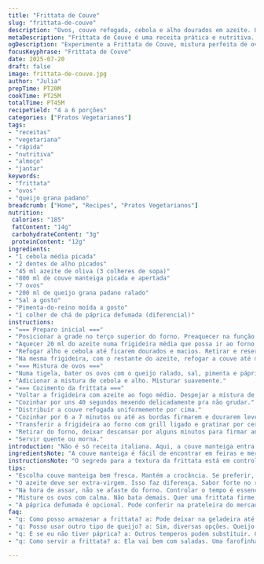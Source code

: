 ```yaml
---
title: "Frittata de Couve"
slug: "frittata-de-couve"
description: "Ovos, couve refogada, cebola e alho dourados em azeite. Queijo grana padano substitui o parmesão tradicional. Sal e pimenta ajustados. Cozimento inicial na frigideira, finalização sob a grelha do forno. Textura firme nas bordas, topo levemente gratinado. Servida quente ou morna. Sem glúten, sem lactose, vegetariana. Variação brasileira com couve manteiga. Receita simples, rápida e nutritiva, ideal para almoço ou jantar."
metaDescription: "Frittata de Couve é uma receita prática e nutritiva. Perfeita para almoço ou jantar com sabor brasileiro."
ogDescription: "Experimente a Frittata de Couve, mistura perfeita de ovos e couve manteiga, ideal para qualquer refeição."
focusKeyphrase: "Frittata de Couve"
date: 2025-07-20
draft: false
image: frittata-de-couve.jpg
author: "Julia"
prepTime: PT20M
cookTime: PT25M
totalTime: PT45M
recipeYield: "4 a 6 porções"
categories: ["Pratos Vegetarianos"]
tags:
- "receitas"
- "vegetariana"
- "rápida"
- "nutritiva"
- "almoço"
- "jantar"
keywords:
- "frittata"
- "ovos"
- "queijo grana padano"
breadcrumb: ["Home", "Recipes", "Pratos Vegetarianos"]
nutrition: 
 calories: "185"
 fatContent: "14g"
 carbohydrateContent: "3g"
 proteinContent: "12g"
ingredients:
- "1 cebola média picada"
- "2 dentes de alho picados"
- "45 ml azeite de oliva (3 colheres de sopa)"
- "800 ml de couve manteiga picada e apertada"
- "7 ovos"
- "200 ml de queijo grana padano ralado"
- "Sal a gosto"
- "Pimenta-do-reino moída a gosto"
- "1 colher de chá de páprica defumada (diferencial)"
instructions:
- "=== Preparo inicial ==="
- "Posicionar a grade no terço superior do forno. Preaquecer na função grill."
- "Aquecer 20 ml do azeite numa frigideira média que possa ir ao forno (aprox 23 cm)."
- "Refogar alho e cebola até ficarem dourados e macios. Retirar e reservar."
- "Na mesma frigideira, com o restante do azeite, refogar a couve até murchar. Transferir para um prato."
- "=== Mistura de ovos ==="
- "Numa tigela, bater os ovos com o queijo ralado, sal, pimenta e páprica defumada."
- "Adicionar a mistura de cebola e alho. Misturar suavemente."
- "=== Cozimento da frittata ==="
- "Voltar a frigideira com azeite ao fogo médio. Despejar a mistura de ovos."
- "Cozinhar por uns 40 segundos mexendo delicadamente pra não grudar."
- "Distribuir a couve refogada uniformemente por cima."
- "Cozinhar por 6 a 7 minutos ou até as bordas firmarem e dourarem levemente."
- "Transferir a frigideira ao forno com grill ligado e gratinar por cerca de 7 a 8 minutos, até o topo estar firme e levemente dourado, evitando mexer."
- "Retirar do forno, deixar descansar por alguns minutos para firmar antes de cortar."
- "Servir quente ou morna."
introduction: "Não é só receita italiana. Aqui, a couve manteiga entra no lugar da tradicional alface romana. Textura mais firme, menos água, gostinho bem brasileiro. O toque da páprica defumada traz um aroma inusitado, intensifica o sabor. Tudo começa no fogão, com azeite, cebola e alho dourados com calma, pra abrir caminho para a couve refogada. O queijo grana padano substitui o parmesão e dá sabor diferente, mais sutil, menos salgado. Bate direto os ovos com o queijo e sal, pimenta, finaliza misturando a couve e cebola. Usa uma frigideira que aguenta o forno, importante pro grill deixar o topo douradinho. A frittata tem textura firme, crosta leve, interior macio. Quando servir? Almoço, jantar, café forte, o que pintar."
ingredientsNote: "A couve manteiga é fácil de encontrar em feiras e mercados, ótima para refogar rápido, não solta tanta água como a alface romana. O azeite deve ser bom, extra-virgem e com sabor marcante, ajuda no aroma da base da frittata. Prefira grana padano ralado na hora se possível, o queijo tem sabor mais suave que o parmesão. Páprica defumada é opcional, mas pode comprar no mercado ou loja de especiarias, oferece um toque defumado que combina bem com os ovos. Ajuste a quantidade de sal e pimenta conforme o gosto, a couve e o queijo já trazem um pouco de sabor. O alho pode ser substituído por algumas pimentas frescas para variar se quiser, cria uma outra vibe na receita."
instructionsNote: "O segredo para a textura da frittata está em controlar o fogo no começo: refogar alho e cebola até dourar, importante para liberar sabor. Usar o mesmo azeite pra refogar a couve ajuda em sabor consolidado. Na hora de colocar os ovos, mexer só o suficiente para espalhar sem deixar creme, não quer omelete, quer frittata macia, porém firme. O tempo na frigideira é para firmar as bordas, o forno finaliza cozimento e garante crostinha no topo. Fique de olho que o grill pode queimar rápido; 7-8 minutos costuma bastar. Deixe a fritatta descansar um pouco antes de cortar para não desmanchar. Serve com uma salada fresca ou pão rústico, fica ótimo."
tips:
- "Escolha couve manteiga bem fresca. Mantém a crocância. Se preferir, pode refogar outros vegetais. Use cebola, abobrinha. Todo mundo gosta. Bom para variar o sabor."
- "O azeite deve ser extra-virgem. Isso faz diferença. Sabor forte no refogado. Pode usar manteiga se preferir. Mas o azeite traz leveza. Cuidado com a quantidade."
- "Na hora de assar, não se afaste do forno. Controlar o tempo é essencial. O grill pode queimar rapidamente. Fique de olho, ajuste se for necessário. Pode colocar a mão no fogo."
- "Misture os ovos com calma. Não bata demais. Quer uma frittata firme, não omelete. Distribua bem a couve por cima. Assim, o sabor fica em cada pedaço. Não deixe tudo junto."
- "A páprica defumada é opcional. Pode conferir na prateleira do mercado. Alternativas são bem-vindas. Pimenta calabresa, por exemplo. Dão um toque de calor. A frittata se transforma."
faq:
- "q: Como posso armazenar a frittata? a: Pode deixar na geladeira até 3 dias. Cobrir com plástico é ideal. Se quiser, pode congelar. Dura até um mês. Mas antes, corte em pedaços."
- "q: Posso usar outro tipo de queijo? a: Sim, diversas opções. Queijo coalho é uma ideia. Sabor diferente, mais brasileiro. Também tem ricota, para leveza. Mistura interessante."
- "q: E se eu não tiver páprica? a: Outros temperos podem substituir. Cominho é uma boa escolha. Sal e pimenta são essenciais. O sabor muda, mas ainda é gostoso."
- "q: Como servir a frittata? a: Ela vai bem com saladas. Uma farofinha faz sucesso. Uma fatia de pão também combina. Para acompanhar um molho picante, dê um toque especial."

---
```

